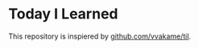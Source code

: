 # Today I Learned

This repository is inspiered by [github.com/vvakame/til](https://github.com/vvakame/til).
